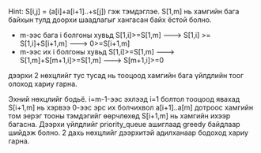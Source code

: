 Hint: S[i,j] = (a[i]+a[i+1]..+s[j]) гэж тэмдэглэе.
S[1,m] нь хамгийн бага байхын тулд доорхи шаадлагыг хангасан байх ёстой болно.
- m-ээс бага i болгоны хувьд 
  S[1,i]>=S[1,m] ---> S[1,i] >= S[1,i]+S[i+1,m] ---> 0>=S[i+1,m]
- m-ээс их i болгоны хувьд
  S[1,i]>=S[1,m] ---> S[1,m]+S[m+1,i]>=S[1,m] ---> S[m+1,i]>=0

дээрхи 2 нөхцлийг тус тусад нь тооцоод хамгийн бага үйлдлийн тоог олоход хариу гарна.

Эхний нөхцлийг бодьё.
i=m-1-ээс эхлээд i=1 болтол тооцоод явахад S[i+1,m] нь хэрвээ 0-ээс эрс их болчихвол a[i+1]..a[m] дотроос хамгийн том эерэг тооны тэмдэгийг өөрчлөхөд S[i+1,m] нь хамгийн ихээр багасна. Дээрхи үйлдлийг priority_queue ашиглаад greedy байдлаар шийдэж болно. 2 дахь нөхцлийг дээрхитэй адилханаар бодоход хариу гарна. 